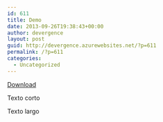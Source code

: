 ```yaml
---
id: 611
title: Demo
date: 2013-09-26T19:38:43+00:00
author: devergence
layout: post
guid: http://devergence.azurewebsites.net/?p=611
permalink: /?p=611
categories:
  - Uncategorized
---
```

<div class="postlinks">
  <a class="downloadgoogle" href="https://play.google.com/store/apps/details?id=com.devergence.enlace" rel="nofollow" target="_blank">Download</a>
</div>

Texto corto

<div class="more">
</div>

<!--more-->

Texto largo